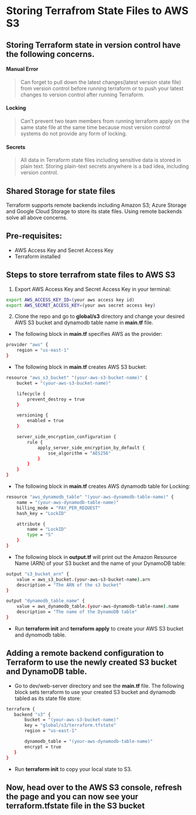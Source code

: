 #  Storing Terrafrom State Files to AWS S3

## Storing Terraform state in version control have the following concerns.
#### Manual Error
> Can forget to pull down the latest changes(latest version state file) from version control before running terraform or to push your latest changes to version control after running Terraform.
#### Locking
> Can't prevent two team members from running terraform apply on the same state file at the same time because most version control systems do not provide any form of locking.
#### Secrets
> All data in Terraform state files including sensitive data is stored in plain text. Storing plain-text secrets anywhere is a bad idea, including version control.

## Shared Storage for state files
Terraform supports remote backends including Amazon S3; Azure Storage and Google Cloud Storage to store its state files. Using remote backends solve all above concerns.

## Pre-requisites:
* AWS Access Key and Secret Access Key
* Terraform installed


## Steps to store terrafrom state files to AWS S3

1. Export AWS Access Key and Secret Access Key in your terminal:
<!-- Bash script block -->
````bash
export AWS_ACCESS_KEY_ID=(your aws access key id)
export AWS_SECRET_ACCESS_KEY=(your aws secret access key)
````
2. Clone the repo and go to **global/s3** directory and change your desired AWS S3 bucket and dynamodb table name in **main.tf** file.
* The following block in **main.tf** specifies AWS as the provider:
````bash
provider "aws" {
    region = "us-east-1"
}
````
* The following block in **main.tf** creates AWS S3 bucket:
````bash
resource "aws_s3_bucket" "(your-aws-s3-bucket-name)" {
    bucket = "(your-aws-s3-bucket-name)"

    lifecycle {
        prevent_destroy = true
    }

    versioning {
        enabled = true
    }

    server_side_encryption_configuration {
        rule {
            apply_server_side_encryption_by_default {
                sse_algorithm = "AES256"
            }
        }
    }
}
````
* The following block in **main.tf** creates AWS dynamodb table for Locking:
````bash
resource "aws_dynamodb_table" "(your-aws-dynamodb-table-name)" {
    name = "(your-aws-dynamodb-table-name)"
    billing_mode = "PAY_PER_REQUEST"
    hash_key = "LockID"

    attribute {
        name = "LockID"
        type = "S"
    }
}
````
* The following block in **output.tf** will print out the Amazon Resource Name (ARN) of your S3 bucket and the name of your DynamoDB table:
````bash
output "s3_bucket_arn" {
    value = aws_s3_bucket.(your-aws-s3-bucket-name).arn
    description = "The ARN of the s3 bucket"
}

output "dynamodb_table_name" {
    value = aws_dynamodb_table.(your-aws-dynamodb-table-name).name
    description = "The name of the DynamoDB table"
}
````
* Run **terraform init** and **terraform apply** to create your AWS S3 bucket and dynomodb table.

## Adding a remote backend configuration to Terraform to use the newly created S3 bucket and DynamoDB table.
* Go to dev/web-server directory and see the **main.tf** file. The following block sets terraform to use your created S3 bucket and dynamodb tabled as its state file store:
````bash
terraform {
   backend "s3" {
       bucket = "(your-aws-s3-bucket-name)"
       key = "global/s3/terraform.tfstate"
       region = "us-east-1"

       dynamodb_table = "(your-aws-dynamodb-table-name)"
       encrypt = true
   }
}
````
* Run **terraform init** to copy your local state to S3.

## Now, head over to the AWS S3 console, refresh the page and you can now see your **terraform.tfstate** file in the S3 bucket
